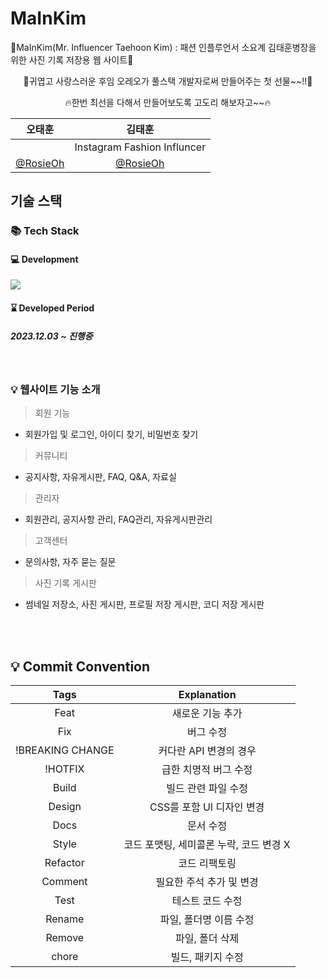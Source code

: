 # MaInKim
🤵MaInKim(Mr. Influencer Taehoon Kim) : 패션 인플루언서 소요계 김태훈병장을 위한 사진 기록 저장용 웹 사이트🤵

<p align="center">

</p>

<p align="center">
🎁귀엽고 사랑스러운 후임 오레오가 풀스택 개발자로써 만들어주는 첫 선물~~!!🎁
</p>


<p align="center">
🔥한번 최선을 다해서 만들어보도록 고도리 해보자고~~🔥
</p>


|      오태훈                            |  김태훈                             |                                                     
|:--------------------------------------:|:----:                           |
|                                        |  Instagram Fashion Influncer    |
| [@RosieOh](https://github.com/rosieoh) |[@RosieOh](https://github.com/rosieoh) 


## 기술 스택

### 📚 Tech Stack 
#### 💻 Development
<img src="https://skillicons.dev/icons?i=java,spring,mysql,javascript,jquery,react,express& perline="/>

#### ⌛ Developed Period
##### 2023.12.03 ~ 진행중


<br>

### 💡 웹사이트 기능 소개
> 회원 기능
- 회원가입 및 로그인, 아이디 찾기, 비밀번호 찾기

> 커뮤니티
- 공지사항, 자유게시판, FAQ, Q&A, 자료실

> 관리자
- 회원관리, 공지사항 관리, FAQ관리, 자유게시판관리

> 고객센터
- 문의사항, 자주 묻는 질문

> 사진 기록 게시판
- 썸네일 저장소, 사진 게시판, 프로필 저장 게시판, 코디 저장 게시판
<br>


<br>

## 💡 Commit Convention

|       Tags       |               Explanation               |
| :--------------: | :-------------------------------------: |
|       Feat       |            새로운 기능 추가             |
|       Fix        |                버그 수정                |
| !BREAKING CHANGE |         커다란 API 변경의 경우          |
|     !HOTFIX      |          급한 치명적 버그 수정          |
|      Build       |           빌드 관련 파일 수정           |
|      Design      |        CSS를 포함 UI 디자인 변경        |
|       Docs       |                문서 수정                |
|      Style       | 코드 포맷팅, 세미콜론 누락, 코드 변경 X |
|     Refactor     |              코드 리팩토링              |
|     Comment      |        필요한 주석 추가 및 변경         |
|       Test       |            테스트 코드 수정             |
|      Rename      |         파일, 폴더명 이름 수정          |
|      Remove      |             파일, 폴더 삭제             |
|      chore       |            빌드, 패키지 수정            |


